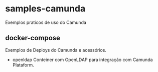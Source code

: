 # samples-camunda
Exemplos praticos de uso do Camunda

## docker-compose 
  Exemplos de Deploys do Camunda e acessórios.
 - openldap 
    Conteiner com OpenLDAP para integração com Camunda Plataform.		

